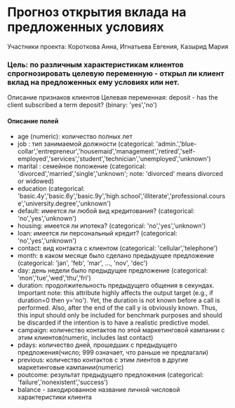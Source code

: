 # Прогноз открытия вклада на предложенных условиях
Участники проекта: Короткова Анна, Игнатьева Евгения, Казырид Мария


### Цель: по различным характеристикам клиентов спрогнозировать целевую переменную - открыл ли клиент вклад на предложенных ему условиях или нет.

Описание признаков клиентов
Целевая переменная: deposit - has the client subscribed a term deposit? (binary: 'yes','no')

#### Описание полей

* age (numeric): количество полных лет
* job : тип занимаемой должности (categorical: 'admin.','blue-collar','entrepreneur','housemaid','management','retired','self-employed','services','student','technician','unemployed','unknown')
* marital : семейное положение (categorical: 'divorced','married','single','unknown'; note: 'divorced' means divorced or widowed)
* education (categorical: 'basic.4y','basic.6y','basic.9y','high.school','illiterate','professional.course','university.degree','unknown')
* default: имеется ли любой вид кредитования? (categorical: 'no','yes','unknown')
* housing: имеется ли ипотека? (categorical: 'no','yes','unknown')
* loan: имеется ли персональный кредит? (categorical: 'no','yes','unknown')
* contact: вид контакта с клиентом (categorical: 'cellular','telephone')
* month: в каком месяце было сделано предыдущее предложение (categorical: 'jan', 'feb', 'mar', ..., 'nov', 'dec')
* day: день недели было предыдущее предложение (categorical: 'mon','tue','wed','thu','fri')
* duration: продолжительность предыдущего общения в секундах. Important note: this attribute highly affects the output target (e.g., if duration=0 then y='no'). Yet, the duration is not known before a call is performed. Also, after the end of the call y is obviously known. Thus, this input should only be included for benchmark purposes and should be discarded if the intention is to have a realistic predictive model.
* campaign: количество контактов по этой маркетинговой кампании с этим клиентов(numeric, includes last contact)
* pdays: количество дней, прошедших с предыдущего предложения(число; 999 означает, что раньше не предлагали)
* previous: количество контактов с этим лиентов в другие маркетинговые кампании(numeric)
* poutcome: результат предыдущего предложения (categorical: 'failure','nonexistent','success')
* balance - закодированное название личной числовой характеристики клиента

